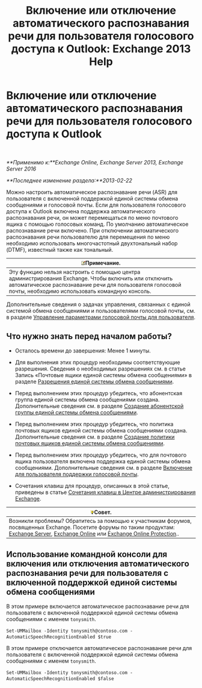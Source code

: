 ﻿---
title: 'Включение или отключение автоматического распознавания речи для пользователя голосового доступа к Outlook: Exchange 2013 Help'
TOCTitle: Включение или отключение автоматического распознавания речи для пользователя голосового доступа к Outlook
ms:assetid: 58f41016-e725-432b-953e-415d61e0664c
ms:mtpsurl: https://technet.microsoft.com/ru-ru/library/Bb232062(v=EXCHG.150)
ms:contentKeyID: 50556380
ms.date: 04/30/2018
mtps_version: v=EXCHG.150
ms.translationtype: HT
---

# Включение или отключение автоматического распознавания речи для пользователя голосового доступа к Outlook

 

_**Применимо к:**Exchange Online, Exchange Server 2013, Exchange Server 2016_

_**Последнее изменение раздела:**2013-02-22_

Можно настроить автоматическое распознавание речи (ASR) для пользователя с включенной поддержкой единой системы обмена сообщениями и голосовой почты. Если для пользователя голосового доступа к Outlook включена поддержка автоматического распознавания речи, он может перемещаться по меню почтового ящика с помощью голосовых команд. По умолчанию автоматическое распознавание речи включено. При отключении автоматического распознавания речи пользователю для перемещения по меню необходимо использовать многочастотный двухтональный набор (DTMF), известный также как тональный.

<table>
<thead>
<tr class="header">
<th><img src="images/JJ126620.note(EXCHG.150).gif" title="Примечание" alt="Примечание" />Примечание.</th>
</tr>
</thead>
<tbody>
<tr class="odd">
<td>Эту функцию нельзя настроить с помощью центра администрирования Exchange. Чтобы включить или отключить автоматическое распознавание речи для пользователя голосовой почты, необходимо использовать командную консоль.</td>
</tr>
</tbody>
</table>


Дополнительные сведения о задачах управления, связанных с единой системой обмена сообщениями и пользователями голосовой почты, см. в разделе [Управление параметрами голосовой почты для пользователя](manage-voice-mail-settings-for-a-user-exchange-2013-help.md).

## Что нужно знать перед началом работы?

  - Осталось времени до завершения: Менее 1 минуты.

  - Для выполнения этих процедур необходимы соответствующие разрешения. Сведения о необходимых разрешениях см. в статье Запись «Почтовые ящики единой системы обмена сообщениями» в разделе [Разрешения единой системы обмена сообщениями](unified-messaging-permissions-exchange-2013-help.md).

  - Перед выполнением этих процедур убедитесь, что абонентская группа единой системы обмена сообщениями создана. Дополнительные сведения см. в разделе [Создание абонентской группы единой системы обмена сообщениями](create-a-um-dial-plan-exchange-2013-help.md).

  - Перед выполнением этих процедур убедитесь, что политика почтовых ящиков единой системы обмена сообщениями создана. Дополнительные сведения см. в разделе [Создание политики почтовых ящиков единой системы обмена сообщениями](create-a-um-mailbox-policy-exchange-2013-help.md).

  - Перед выполнением этих процедур убедитесь, что для почтового ящика пользователя включена поддержка единой системы обмена сообщениями. Дополнительные сведения см. в разделе [Включение для пользователя поддержки голосовой почты](enable-a-user-for-voice-mail-exchange-2013-help.md).

  - Сочетания клавиш для процедур, описанных в этой статье, приведены в статье [Сочетания клавиш в Центре администрирования Exchange](keyboard-shortcuts-in-the-exchange-admin-center-exchange-online-protection-help.md).

<table>
<thead>
<tr class="header">
<th><img src="images/Bb124558.tip(EXCHG.150).gif" title="Совет" alt="Совет" />Совет.</th>
</tr>
</thead>
<tbody>
<tr class="odd">
<td>Возникли проблемы? Обратитесь за помощью к участникам форумов, посвященных Exchange. Посетите форумы по таким продуктам: <a href="https://go.microsoft.com/fwlink/p/?linkid=60612">Exchange Server</a>, <a href="https://go.microsoft.com/fwlink/p/?linkid=267542">Exchange Online</a> или <a href="https://go.microsoft.com/fwlink/p/?linkid=285351">Exchange Online Protection</a>..</td>
</tr>
</tbody>
</table>


## Использование командной консоли для включения или отключения автоматического распознавания речи для пользователя с включенной поддержкой единой системы обмена сообщениями

В этом примере включается автоматическое распознавание речи для пользователя с включенной поддержкой единой системы обмена сообщениями с именем `tonysmith`.

    Set-UMMailbox -Identity tonysmith@contoso.com -AutomaticSpeechRecognitionEnabled $true

В этом примере отключается автоматическое распознавание речи для пользователя с включенной поддержкой единой системы обмена сообщениями с именем `tonysmith`.

    Set-UMMailbox -Identity tonysmith@contoso.com -AutomaticSpeechRecognitionEnabled $false

